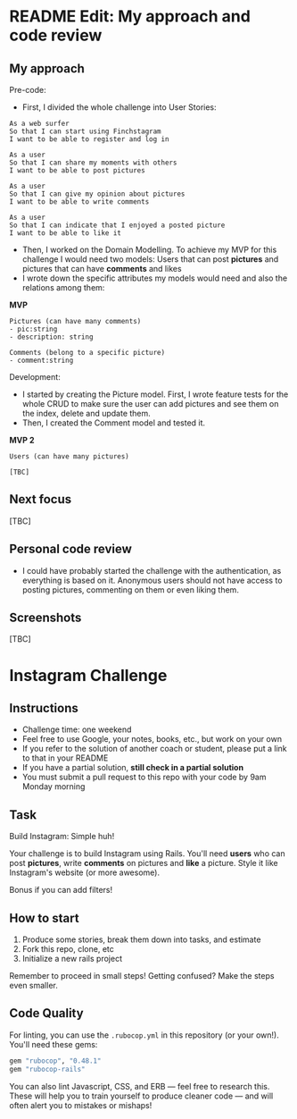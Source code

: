 README Edit: My approach and code review
=================

My approach
------
Pre-code:
* First, I divided the whole challenge into User Stories:

```
As a web surfer
So that I can start using Finchstagram
I want to be able to register and log in

As a user
So that I can share my moments with others
I want to be able to post pictures

As a user
So that I can give my opinion about pictures
I want to be able to write comments

As a user
So that I can indicate that I enjoyed a posted picture
I want to be able to like it
```

* Then, I worked on the Domain Modelling. To achieve my MVP for this challenge I would need two models:
Users that can post **pictures** and pictures that can have **comments** and likes
* I wrote down the specific attributes my models would need and also the relations among them:

**MVP**

```
Pictures (can have many comments)
- pic:string
- description: string

Comments (belong to a specific picture)
- comment:string
```

Development:
* I started by creating the Picture model. First, I wrote feature tests for the whole CRUD to make sure the user can add pictures and see them on the index, delete and update them.
* Then, I created the Comment model and tested it.


**MVP 2**

```
Users (can have many pictures)

[TBC]

```



Next focus
------
[TBC]

Personal code review
------
* I could have probably started the challenge with the authentication, as everything is based on it. Anonymous users should not have access to posting pictures, commenting on them or even liking them.

Screenshots
------
[TBC]



Instagram Challenge
===================

## Instructions

* Challenge time: one weekend
* Feel free to use Google, your notes, books, etc., but work on your own
* If you refer to the solution of another coach or student, please put a link to that in your README
* If you have a partial solution, **still check in a partial solution**
* You must submit a pull request to this repo with your code by 9am Monday morning

## Task

Build Instagram: Simple huh!

Your challenge is to build Instagram using Rails. You'll need **users** who can post **pictures**, write **comments** on pictures and **like** a picture. Style it like Instagram's website (or more awesome).

Bonus if you can add filters!

## How to start

1. Produce some stories, break them down into tasks, and estimate
2. Fork this repo, clone, etc
3. Initialize a new rails project

Remember to proceed in small steps! Getting confused? Make the steps even smaller.

## Code Quality

For linting, you can use the `.rubocop.yml` in this repository (or your own!).
You'll need these gems:

```ruby
gem "rubocop", "0.48.1"
gem "rubocop-rails"
```

You can also lint Javascript, CSS, and ERB — feel free to research this. These
will help you to train yourself to produce cleaner code — and will often alert
you to mistakes or mishaps!
